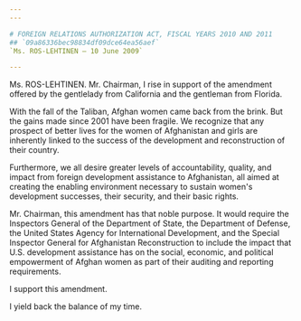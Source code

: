 ```yaml
---
---

# FOREIGN RELATIONS AUTHORIZATION ACT, FISCAL YEARS 2010 AND 2011
## `09a86336bec98834df09dce64ea56aef`
`Ms. ROS-LEHTINEN — 10 June 2009`

---
```



Ms. ROS-LEHTINEN. Mr. Chairman, I rise in support of the amendment 
offered by the gentlelady from California and the gentleman from 
Florida.

With the fall of the Taliban, Afghan women came back from the brink. 
But the gains made since 2001 have been fragile. We recognize that any 
prospect of better lives for the women of Afghanistan and girls are 
inherently linked to the success of the development and reconstruction 
of their country.

Furthermore, we all desire greater levels of accountability, quality, 
and impact from foreign development assistance to Afghanistan, all 
aimed at creating the enabling environment necessary to sustain women's 
development successes, their security, and their basic rights.

Mr. Chairman, this amendment has that noble purpose. It would require 
the Inspectors General of the Department of State, the Department of 
Defense, the United States Agency for International Development, and 
the Special Inspector General for Afghanistan Reconstruction to include 
the impact that U.S. development assistance has on the social, 
economic, and political empowerment of Afghan women as part of their 
auditing and reporting requirements.

I support this amendment.

I yield back the balance of my time.